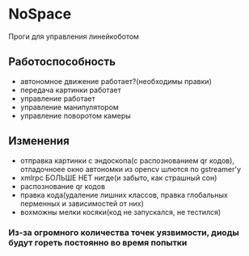 # NoSpace
Проги для управления линейкоботом

## Работоспособность
- автономное движение работает?(необходимы правки)
- передача картинки работает
- управление работает
- управление манипулятором
- управление поворотом камеры

## Изменения
- отправка картинки с эндоскопа(с распознованием qr кодов), отладочноее окно автономки из opencv шлются по gstreamer'у
- xmlrpc БОЛЬШЕ НЕТ нигде(и забыто, как страшный сон)
- распознование qr кодов
- правка кода(удаление лишних классов, правка глобальных перменных и зависимостей от них)
- вохможны мелки косяки(код не запускался, не тестился)

### Из-за огромного количества точек уязвимости, диоды будут гореть постоянно во время попытки


